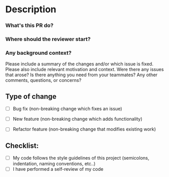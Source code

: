 # Description

### What's this PR do?

### Where should the reviewer start?

### Any background context?


Please include a summary of the changes and/or which issue is fixed. Please also include relevant
motivation and context. Were there any issues that arose? Is there anything you need from your teammates? Any other comments, questions, or concerns?


## Type of change

- [ ] Bug fix (non-breaking change which fixes an issue)
- [ ] New feature (non-breaking change which adds functionality)
- [ ] Refactor feature (non-breaking change that modifies existing work)


## Checklist:

- [ ] My code follows the style guidelines of this project (semicolons, indentation, naming conventions, etc..)
- [ ] I have performed a self-review of my code
